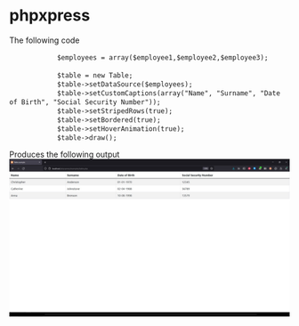 # phpxpress
The following code
```
            $employees = array($employee1,$employee2,$employee3);

            $table = new Table;
            $table->setDataSource($employees);
            $table->setCustomCaptions(array("Name", "Surname", "Date of Birth", "Social Security Number"));
            $table->setStripedRows(true);
            $table->setBordered(true);
            $table->setHoverAnimation(true);
            $table->draw();
```

Produces the following output
<img src="/phpxpress/examples/demoTable.jpg" alt="Demo">
